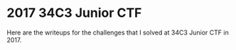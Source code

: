 2017 34C3 Junior CTF
===========

Here are the writeups for the challenges that I solved at 34C3 Junior CTF in 2017.

